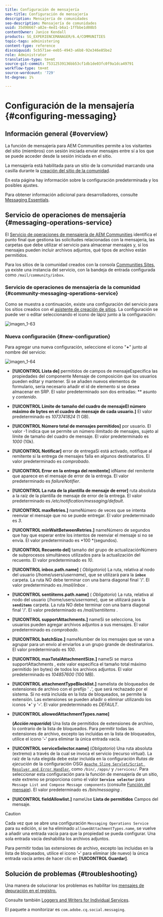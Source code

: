 ```yaml
---
title: Configuración de mensajería
seo-title: Configuración de mensajería
description: Mensajería de comunidades
seo-description: Mensajería de comunidades
uuid: 35d98667-a82e-4ed1-b6a1-1ffbbe1d08b5
contentOwner: Janice Kendall
products: SG_EXPERIENCEMANAGER/6.4/COMMUNITIES
topic-tags: administering
content-type: reference
discoiquuid: 5cb571ae-eeb5-4943-a6b8-92e346e85be2
role: Administrator
translation-type: tm+mt
source-git-commit: 75312539136bb53cf1db1de03fc0f9a1dca49791
workflow-type: tm+mt
source-wordcount: '729'
ht-degree: 1%

---
```



# Configuración de la mensajería {#configuring-messaging}

## Información general {#overview}

La función de mensajería para AEM Communities permite a los visitantes del sitio (miembros) con sesión iniciada enviar mensajes entre sí a los que se puede acceder desde la sesión iniciada en el sitio.

La mensajería está habilitada para un sitio de la comunidad marcando una casilla durante la [creación del sitio de la comunidad](sites-console.md).

En esta página hay información sobre la configuración predeterminada y los posibles ajustes.

Para obtener información adicional para desarrolladores, consulte [Messaging Essentials](essentials-messaging.md).

## Servicio de operaciones de mensajería {#messaging-operations-service}

El [Servicio de operaciones de mensajería de AEM Communities](http://localhost:4502/system/console/configMgr/com.adobe.cq.social.messaging.client.endpoints.impl.MessagingOperationsServiceImpl) identifica el punto final que gestiona las solicitudes relacionadas con la mensajería, las carpetas que debe utilizar el servicio para almacenar mensajes y, si los mensajes pueden incluir archivos adjuntos, qué tipos de archivo están permitidos.

Para los sitios de la comunidad creados con la consola [Communities Sites](sites-console.md), ya existe una instancia del servicio, con la bandeja de entrada configurada como `/mail/community/inbox`.

### Servicio de operaciones de mensajería de la comunidad {#community-messaging-operations-service}

Como se muestra a continuación, existe una configuración del servicio para los sitios creados con el [asistente de creación de sitios](sites-console.md). La configuración se puede ver o editar seleccionando el icono de lápiz junto a la configuración:

![imagen_1-63](assets/chlimage_1-63.png)

### Nueva configuración {#new-configuration}

Para agregar una nueva configuración, seleccione el icono &quot;**+**&quot; junto al nombre del servicio:

![imagen_1-64](assets/chlimage_1-64.png)

* **[!UICONTROL Lista de]**
permitidos de campos de mensajeEspecifica las propiedades del componente Mensaje de composición que los usuarios pueden editar y mantener. Si se añaden nuevos elementos de formulario, sería necesario añadir el id de elemento si se desea almacenar en SRP. El valor predeterminado son dos entradas: 
** asunto y  *contenido*.

* **[!UICONTROL Límite de tamaño del cuadro de mensajeEl número máximo de bytes en el cuadro de mensaje de cada usuario.]**
El valor predeterminado es 
*1073741824*  (1 GB).

* **[!UICONTROL Número total de mensajes permitidos]**
por usuario. El valor -1 indica que se permite un número ilimitado de mensajes, sujeto al límite de tamaño del cuadro de mensaje. El valor predeterminado es 
*1000*  (10k).

* **[!UICONTROL Notificar]**
error de entregaSi está activado, notifique al remitente si la entrega de mensajes falla en algunos destinatarios. El valor predeterminado es 
*comprobado*.

* **[!UICONTROL Error en la entrega del remitente]**
idName del remitente que aparece en el mensaje de error de la entrega. El valor predeterminado es 
*failureNotifier*.

* **[!UICONTROL La ruta de la plantilla de mensaje de error]**
ruta absoluta a la raíz de la plantilla de mensaje de error de la entrega. El valor predeterminado es 
*/etc/notification/messaging/default*.

* **[!UICONTROL maxRetries.]**
nameNúmero de veces que se intenta reenviar el mensaje que no se puede entregar. El valor predeterminado es 
*3*.

* **[!UICONTROL minWaitBetweenRetries.]**
nameNúmero de segundos que hay que esperar entre los intentos de reenviar el mensaje si no se envía. El valor predeterminado es *100 *(segundos).

* **[!UICONTROL Recuento del]**
tamaño del grupo de actualizaciónNúmero de subprocesos simultáneos utilizados para la actualización del recuento. El valor predeterminado es 
*10*.

* **[!UICONTROL inbox.path.name]**
(
*Obligatorio*) La ruta, relativa al nodo del usuario (/home/users/*username*), que se utilizará para la  **`inbox`** carpeta. La ruta NO debe terminar con una barra diagonal final &#39;/&#39;. El valor predeterminado es */mail/inbox* .

* **[!UICONTROL sentiitems.path.name]**
(
*Obligatorio*) La ruta, relativa al nodo del usuario (/home/users/*username*), que se utilizará para la  **`senditems`** carpeta. La ruta NO debe terminar con una barra diagonal final &#39;/&#39;. El valor predeterminado es */mail/sentiitems* .

* **[!UICONTROL supportAttachments.]**
nameSi se selecciona, los usuarios pueden agregar archivos adjuntos a sus mensajes. El valor predeterminado es 
*comprobado*.

* **[!UICONTROL batchSize.]**
nameNumber de los mensajes que se van a agrupar para un envío al enviarlos a un grupo grande de destinatarios. El valor predeterminado es 
*100*.

* **[!UICONTROL maxTotalAttachmentSize.]**
nameSi se marca supportAttachments , este valor especifica el tamaño total máximo permitido (en bytes) de todos los archivos adjuntos. El valor predeterminado es 
*104857600*  (100 MB).

* **[!UICONTROL attachmentTypeBlocklist.]**
namelista de bloqueados de extensiones de archivo con el prefijo &#39;
**.**&#39;, que será rechazado por el sistema. Si no está incluida en la lista de bloqueados, se permite la extensión. Las extensiones se pueden añadir o eliminar utilizando los iconos &#39;**+**&#39; y &#39;**-**&#39;. El valor predeterminado es *DEFAULT*.

* **[!UICONTROL allowedAttachmentTypes.name]**

   **(*Acción requerida*)** Una lista de permitidos de extensiones de archivo, lo contrario de la lista de bloqueados. Para permitir todas las extensiones de archivo, excepto las incluidas en la lista de bloqueados, utilice el icono &#39;**-**&#39; para eliminar la única entrada vacía.

* **[!UICONTROL serviceSelector.name]**
(*Obligatorio*) Una ruta absoluta (extremo) a través de la cual se invoca el servicio (recurso virtual). La raíz de la ruta elegida debe estar incluida en la configuración *Rutas de ejecución* de la configuración OSGi [ `Apache Sling Servlet/Script Resolver and Error Handler`](http://localhost:4502/system/console/configMgr/org.apache.sling.servlets.resolver.SlingServletResolver), como `/bin/`, `/apps/` y `/services/`. Para seleccionar esta configuración para la función de mensajería de un sitio, este extremo se proporciona como el valor **`Service selector`** para `Message List and Compose Message components` (consulte [Función del mensaje](configure-messaging.md)). El valor predeterminado es */bin/messaging* .

* **[!UICONTROL fieldAllowlist.]**
nameUse 
**Lista de permitidos** Campos del mensaje.

>[!CAUTION]
>
>Cada vez que se abre una configuración `Messaging Operations Service` para su edición, si se ha eliminado `allowedAttachmentTypes.name`, se vuelve a añadir una entrada vacía para que la propiedad se pueda configurar. Una sola entrada vacía deshabilita los archivos adjuntos.
>
>Para permitir todas las extensiones de archivo, excepto las incluidas en la lista de bloqueados, utilice el icono &#39;**-**&#39; para eliminar (de nuevo) la única entrada vacía antes de hacer clic en **[!UICONTROL Guardar]**.

## Solución de problemas {#troubleshooting}

Una manera de solucionar los problemas es habilitar los [mensajes de depuración en el registro.](../../help/sites-administering/troubleshooting.md)

Consulte también [Loggers and Writers for Individual Services](../../help/sites-deploying/configure-logging.md#loggers-and-writers-for-individual-services).

El paquete a monitorizar es `com.adobe.cq.social.messaging`.
